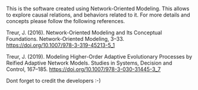 This is the software created using Network-Oriented Modeling. This allows to explore causal relations, and behaviors related to it. For more details and concepts please follow the following references.

Treur, J. (2016). Network-Oriented Modeling and Its Conceptual Foundations. Network-Oriented Modeling, 3–33. https://doi.org/10.1007/978-3-319-45213-5_1

Treur, J. (2019). Modeling Higher-Order Adaptive Evolutionary Processes by Reified Adaptive Network Models. Studies in Systems, Decision and Control, 167–185. https://doi.org/10.1007/978-3-030-31445-3_7

Dont forget to credit the developers :-)
